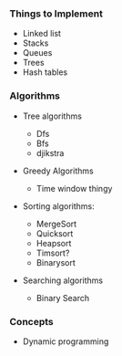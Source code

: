 ### Things to Implement
- Linked list
- Stacks
- Queues
- Trees
- Hash tables

### Algorithms
- Tree algorithms
  - Dfs
  - Bfs
  - djikstra

- Greedy Algorithms
    - Time window thingy 
- Sorting algorithms:
  - MergeSort
  - Quicksort
  - Heapsort
  - Timsort?
  - Binarysort

- Searching algorithms
  - Binary Search
### Concepts
- Dynamic programming

